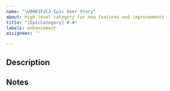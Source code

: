 ```yaml
---
name: "\U0001F3C3 Epic User Story"
about: High level category for new features and improvements
title: "[EpicCategory] #.#"
labels: enhancement
assignees: ''

---
```


## Description
<!-- (required) A clear and concise layman's description. -->

## Notes
<!-- (optional) Any supporting notes, context on the requirements. -->

